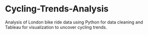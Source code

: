 # Cycling-Trends-Analysis
Analysis of London bike ride data using Python for data cleaning and Tableau for visualization to uncover cycling trends.

